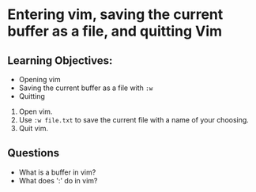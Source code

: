 # Entering vim, saving the current buffer as a file, and quitting Vim

## Learning Objectives:
- Opening vim
- Saving the current buffer as a file with `:w`
- Quitting

1. Open vim.
2. Use `:w file.txt` to save the current file with a name of your choosing.
3. Quit vim.

## Questions
- What is a buffer in vim?
- What does ':' do in vim?

